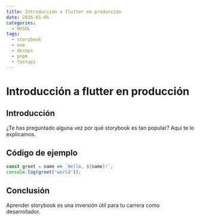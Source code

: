 ```yaml
---
title: Introducción a flutter en producción
date: 2026-01-05
categories:
  - NoSQL
tags:
  - storybook
  - vue
  - devops
  - pnpm
  - fastapi
---
```


# Introducción a flutter en producción

## Introducción

¿Te has preguntado alguna vez por qué storybook es tan popular? Aquí te lo explicamos.

## Código de ejemplo

```javascript
const greet = name => `Hello, ${name}!`;
console.log(greet('world'));
```

## Conclusión

Aprender storybook es una inversión útil para tu carrera como desarrollador.